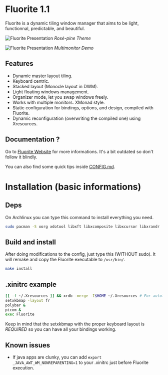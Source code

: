 # Fluorite 1.1

Fluorite is a dynamic tiling window manager that aims to be light, functionnal, predictable, and beautiful.

![Fluorite Presentation](./screenshots/rose-pine.png)
*Rosé-pine Theme*

![Fluorite Presentation](./screenshots/Multimonitor.png)
*Multimonitor Demo*

## Features

- Dynamic master layout tiling.
- Keyboard centric.
- Stacked layout (Monocle layout in DWM).
- Light floating windows management.
- Organizer mode, let you swap windows freely.
- Works with multiple monitors. XMonad style.
- Static configuration for bindings, options, and design, compiled with Fluorite.
- Dynamic reconfiguration (overwriting the compiled one) using Xresources.

## Documentation ?

Go to [Fluorite Website](https://fluorite.surge.sh) for more informations. It's a bit outdated so don't follow it blindly.

You can also find some quick tips inside [CONFIG.md](./CONFIG.md).

# Installation (basic informations)

## Deps

On Archlinux you can type this command to install everything you need.

``` sh
sudo pacman -S xorg xdotool libxft libxcomposite libxcursor libxrandr
```

## Build and install

After doing modifications to the config, just type this (WITHOUT sudo). It will remake and copy the Fluorite executable to `/usr/bin/`.

``` sh
make install
```

## .xinitrc example

``` sh
[[ -f ~/.Xresources ]] && xrdb -merge -I$HOME ~/.Xresources # For autoloading your Xresources file
setxkbmap -layout fr
polybar &
picom &
exec Fluorite
```

Keep in mind that the setxkbmap with the proper keyboard layout is *REQUIRED* so you can have all your bindings working.

## Known issues

- If java apps are clunky, you can add `export _JAVA_AWT_WM_NONREPARENTING=1` to your .xinitrc just before Fluorite execution.
